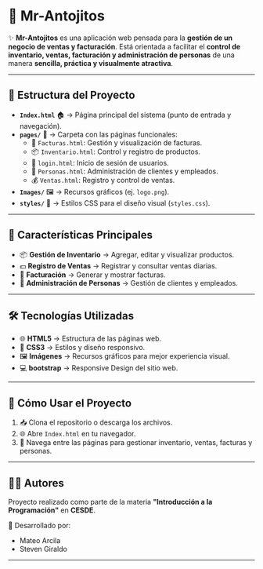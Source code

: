 # 🍪 Mr-Antojitos  

✨ **Mr-Antojitos** es una aplicación web pensada para la **gestión de un negocio de ventas y facturación**. Está orientada a facilitar el **control de inventario, ventas, facturación y administración de personas** de una manera **sencilla, práctica y visualmente atractiva**.  


---

## 📂 Estructura del Proyecto  

- **`Index.html`** 🏠 → Página principal del sistema (punto de entrada y navegación).  
- **`pages/`** 📑 → Carpeta con las páginas funcionales:  
  - 🧾 `Facturas.html`: Gestión y visualización de facturas.  
  - 📦 `Inventario.html`: Control y registro de productos.  
  - 🔐 `login.html`: Inicio de sesión de usuarios.  
  - 👥 `Personas.html`: Administración de clientes y empleados.  
  - 💰 `Ventas.html`: Registro y control de ventas.  
- **`Images/`** 🖼️ → Recursos gráficos (ej. `logo.png`).  
- **`styles/`** 🎨 → Estilos CSS para el diseño visual (`styles.css`).  

---

## 🚀 Características Principales  

- 📦 **Gestión de Inventario** → Agregar, editar y visualizar productos.  
- 💵 **Registro de Ventas** → Registrar y consultar ventas diarias.  
- 🧾 **Facturación** → Generar y mostrar facturas.  
- 👥 **Administración de Personas** → Gestión de clientes y empleados.  


---

## 🛠️ Tecnologías Utilizadas  

- 🌐 **HTML5** → Estructura de las páginas web.  
- 🎨 **CSS3** → Estilos y diseño responsivo.  
- 🖼️ **Imágenes** → Recursos gráficos para mejor experiencia visual.
- 💻 **bootstrap** → Responsive Design del sitio web.

---

## 📖 Cómo Usar el Proyecto  

1. 📥 Clona el repositorio o descarga los archivos.  
2. 🌐 Abre `Index.html` en tu navegador.  
3. 🧭 Navega entre las páginas para gestionar inventario, ventas, facturas y personas.  

---

## 👨‍💻 Autores

Proyecto realizado como parte de la materia **"Introducción a la Programación"** en **CESDE**.  

👥 Desarrollado por:  
- Mateo Arcila  
- Steven Giraldo

---
  

